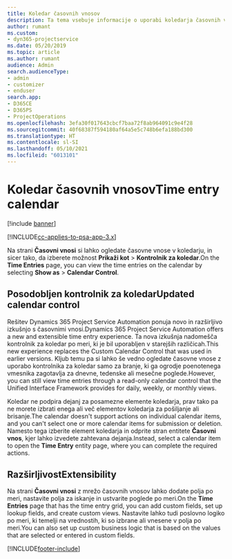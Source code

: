 ```yaml
---
title: Koledar časovnih vnosov
description: Ta tema vsebuje informacije o uporabi koledarja časovnih vnosov.
author: rumant
ms.custom:
- dyn365-projectservice
ms.date: 05/20/2019
ms.topic: article
ms.author: rumant
audience: Admin
search.audienceType:
- admin
- customizer
- enduser
search.app:
- D365CE
- D365PS
- ProjectOperations
ms.openlocfilehash: 3efa30f017643cbcf7baa72f8ab964091c9e4f28
ms.sourcegitcommit: 40f68387f594180af64a5e5c748b6efa188bd300
ms.translationtype: HT
ms.contentlocale: sl-SI
ms.lasthandoff: 05/10/2021
ms.locfileid: "6013101"
---
```

# <a name="time-entry-calendar"></a><span data-ttu-id="fe205-103">Koledar časovnih vnosov</span><span class="sxs-lookup"><span data-stu-id="fe205-103">Time entry calendar</span></span>

[!include [banner](../includes/psa-now-project-operations.md)]

[!INCLUDE[cc-applies-to-psa-app-3.x](../includes/cc-applies-to-psa-app-3x.md)]

<span data-ttu-id="fe205-104">Na strani **Časovni vnosi** si lahko ogledate časovne vnose v koledarju, in sicer tako, da izberete možnost **Prikaži kot** \> **Kontrolnik za koledar**.</span><span class="sxs-lookup"><span data-stu-id="fe205-104">On the **Time Entries** page, you can view the time entries on the calendar by selecting **Show as** \> **Calendar Control**.</span></span>

## <a name="updated-calendar-control"></a><span data-ttu-id="fe205-105">Posodobljen kontrolnik za koledar</span><span class="sxs-lookup"><span data-stu-id="fe205-105">Updated calendar control</span></span>

<span data-ttu-id="fe205-106">Rešitev Dynamics 365 Project Service Automation ponuja novo in razširljivo izkušnjo s časovnimi vnosi.</span><span class="sxs-lookup"><span data-stu-id="fe205-106">Dynamics 365 Project Service Automation offers a new and extensible time entry experience.</span></span> <span data-ttu-id="fe205-107">Ta nova izkušnja nadomešča kontrolnik za koledar po meri, ki je bil uporabljen v starejših različicah.</span><span class="sxs-lookup"><span data-stu-id="fe205-107">This new experience replaces the Custom Calendar Control that was used in earlier versions.</span></span> <span data-ttu-id="fe205-108">Kljub temu pa si lahko še vedno ogledate časovne vnose z uporabo kontrolnika za koledar samo za branje, ki ga ogrodje poenotenega vmesnika zagotavlja za dnevne, tedenske ali mesečne poglede.</span><span class="sxs-lookup"><span data-stu-id="fe205-108">However, you can still view time entries through a read-only calendar control that the Unified Interface Framework provides for daily, weekly, or monthly views.</span></span>

<span data-ttu-id="fe205-109">Koledar ne podpira dejanj za posamezne elemente koledarja, prav tako pa ne morete izbrati enega ali več elementov koledarja za pošiljanje ali brisanje.</span><span class="sxs-lookup"><span data-stu-id="fe205-109">The calendar doesn't support actions on individual calendar items, and you can't select one or more calendar items for submission or deletion.</span></span> <span data-ttu-id="fe205-110">Namesto tega izberite element koledarja in odprite stran entitete **Časovni vnos**, kjer lahko izvedete zahtevana dejanja.</span><span class="sxs-lookup"><span data-stu-id="fe205-110">Instead, select a calendar item to open the **Time Entry** entity page, where you can complete the required actions.</span></span>

## <a name="extensibility"></a><span data-ttu-id="fe205-111">Razširljivost</span><span class="sxs-lookup"><span data-stu-id="fe205-111">Extensibility</span></span>

<span data-ttu-id="fe205-112">Na strani **Časovni vnosi** z mrežo časovnih vnosov lahko dodate polja po meri, nastavite polja za iskanje in ustvarite poglede po meri.</span><span class="sxs-lookup"><span data-stu-id="fe205-112">On the **Time Entries** page that has the time entry grid, you can add custom fields, set up lookup fields, and create custom views.</span></span> <span data-ttu-id="fe205-113">Nastavite lahko tudi poslovno logiko po meri, ki temelji na vrednostih, ki so izbrane ali vnesene v polja po meri.</span><span class="sxs-lookup"><span data-stu-id="fe205-113">You can also set up custom business logic that is based on the values that are selected or entered in custom fields.</span></span>


[!INCLUDE[footer-include](../includes/footer-banner.md)]